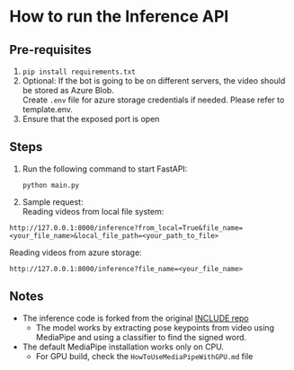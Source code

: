 # How to run the Inference API

## Pre-requisites
1. `pip install requirements.txt`
2. Optional: If the bot is going to be on different servers, the video should be stored as Azure Blob.  
   Create `.env` file for azure storage credentials if needed. Please refer to template.env.
3. Ensure that the exposed port is open

## Steps

1. Run the following command to start FastAPI:
      ```
      python main.py
      ```
2. Sample request:  
  Reading videos from local file system:
  ```
  http://127.0.0.1:8000/inference?from_local=True&file_name=<your_file_name>&local_file_path=<your_path_to_file>
  ```
  Reading videos from azure storage:
  ```
  http://127.0.0.1:8000/inference?file_name=<your_file_name>
  ```

## Notes

- The inference code is forked from the original [INCLUDE repo](https://github.com/AI4Bharat/INCLUDE)
  - The model works by extracting pose keypoints from video using MediaPipe and using a classifier to find the signed word.
- The default MediaPipe installation works only on CPU.
  - For GPU build, check the `HowToUseMediaPipeWithGPU.md` file
